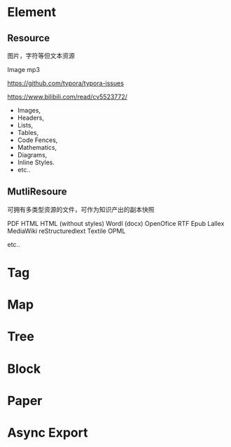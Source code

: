 # Element

## Resource

图片，字符等但文本资源

Image	mp3

https://github.com/typora/typora-issues

https://www.bilibili.com/read/cv5523772/

- Images,
- Headers,
- Lists,
- Tables,
- Code Fences,
- Mathematics,
- Diagrams,
- Inline Styles.
- etc..

## MutliResoure

可拥有多类型资源的文件，可作为知识产出的副本快照

PDF
HTML
HTML (without styles)
WordI (docx)
OpenOfice
RTF
Epub
Lallex
MediaWiki
reStructuredlext
Textile
OPML 

etc..

# Tag

# Map

# Tree

# Block

# Paper

# Async Export




